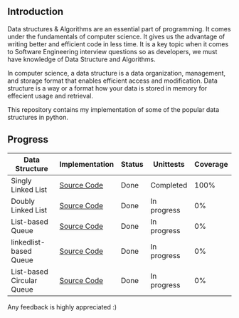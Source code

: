 ## Introduction

Data structures & Algorithms are an essential part of programming. It comes under the fundamentals of computer science. It gives us the advantage of writing better and efficient code in less time. It is a key topic when it comes to Software Engineering interview questions so as developers, we must have knowledge of Data Structure and Algorithms.

In computer science, a data structure is a data organization, management, and storage format that enables efficient access and modification.
Data structure is a way or a format how your data is stored in memory for effecient usage and retrieval.

This repository contains my implementation of some of the popular data structures in python.

## Progress

| Data Structure            | Implementation                                     | Status | Unittests   | Coverage |
| ------------------------- | -------------------------------------------------- | ------ | ----------- | -------- |
| Singly Linked List        | [Source Code](Implementations/LinkedLists.py#L88)  | Done   | Completed   | 100%     |
| Doubly Linked List        | [Source Code](Implementations/LinkedLists.py#L264) | Done   | In progress | 0%       |
| List-based Queue          | [Source Code](Implementations/Queues.py#L12)       | Done   | In progress | 0%       |
| linkedlist-based Queue    | [Source Code](Implementations/Queues.py#L145)      | Done   | In progress | 0%       |
| List-based Circular Queue | [Source Code](Implementations/Queues.py#L231)      | Done   | In progress | 0%       |


Any feedback is highly appreciated :)